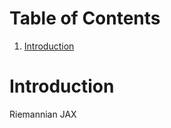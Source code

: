 
# Table of Contents

1.  [Introduction](#orgb1c1de6)



<a id="orgb1c1de6"></a>

# Introduction

Riemannian JAX

